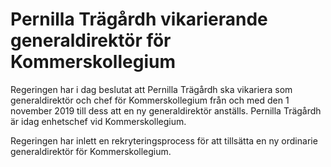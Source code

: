 # Pernilla Trägårdh vikarierande generaldirektör för Kommerskollegium

Regeringen har i dag beslutat att Pernilla Trägårdh ska vikariera som generaldirektör och chef för Kommerskollegium från och med den 1 november 2019 till dess att en ny generaldirektör anställs. Pernilla Trägårdh är idag enhetschef vid Kommerskollegium.

Regeringen har inlett en rekryteringsprocess för att tillsätta en ny ordinarie generaldirektör för Kommerskollegium.
